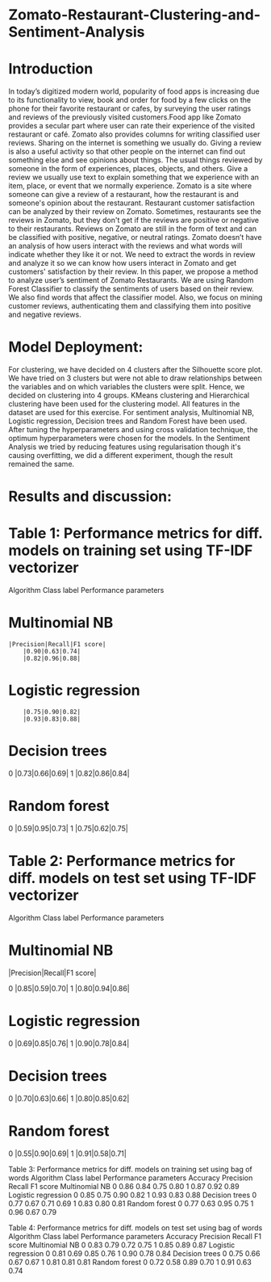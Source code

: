 # Zomato-Restaurant-Clustering-and-Sentiment-Analysis

# Introduction
In today’s digitized modern world, popularity of food apps is increasing due to its functionality to view, book and order for food by a few clicks on the phone for their favorite restaurant or cafes, by surveying the user ratings and reviews of the previously visited customers.Food app like Zomato provides a secular part where user can rate their experience of the visited restaurant or café. Zomato also provides columns for writing classified user reviews. Sharing on the internet is something we usually do. Giving a review is also a useful activity so that other people on the internet can find out something else and see opinions about things. The usual things reviewed by someone in the form of experiences, places, objects, and others. Give a review we usually use text to explain something that we experience with an item, place, or event that we normally experience. Zomato is a site where someone can give a review of a restaurant, how the restaurant is and someone's opinion about the restaurant. Restaurant customer satisfaction can be analyzed by their review on Zomato. Sometimes, restaurants see the reviews in Zomato, but they don't get if the reviews are positive or negative to their restaurants. Reviews on Zomato are still in the form of text and can be classified with positive, negative, or neutral ratings. Zomato doesn’t have an analysis of how users interact with the reviews and what words will indicate whether they like it or not. We need to extract the words in review and analyze it so we can know how users interact in Zomato and get customers' satisfaction by their review. In this paper, we propose a method to analyze user’s sentiment of Zomato Restaurants. We are using Random Forest Classifier to classify the sentiments of users based on their review. We also find words that affect the classifier model. Also, we focus on mining customer reviews, authenticating them and classifying them into positive and negative reviews.
# Model Deployment: 
For clustering, we have decided on 4 clusters after the Silhouette score plot. We have tried on 3 clusters but were not able to draw relationships between the variables and on which variables the clusters were split. Hence, we decided on clustering into 4 groups.
KMeans clustering and Hierarchical clustering have been used for the clustering model. All features in the dataset are used for this exercise.
For sentiment analysis, Multinomial NB, Logistic regression, Decision trees and Random Forest have been used. After tuning the hyperparameters and using cross validation technique, the optimum hyperparameters were chosen for the models. In the Sentiment Analysis we tried by reducing features using regularisation though it's causing overfitting, we did a different experiment, though the result remained the same.

# Results and discussion:
# Table 1:  Performance metrics for diff. models on training set using TF-IDF vectorizer
Algorithm   Class label Performance parameters
# Multinomial NB
    
    |Precision|Recall|F1 score|
        |0.90|0.63|0.74|
        |0.82|0.96|0.88|

# Logistic regression

        |0.75|0.90|0.82|
        |0.93|0.83|0.88|

# Decision trees

0   |0.73|0.66|0.69|
1   |0.82|0.86|0.84|

# Random forest

0   |0.59|0.95|0.73|
1   |0.75|0.62|0.75|


# Table 2: Performance metrics for diff. models on test set using TF-IDF vectorizer
Algorithm   Class label Performance parameters
# Multinomial NB
|Precision|Recall|F1 score|

0  |0.85|0.59|0.70|
1  |0.80|0.94|0.86|

# Logistic regression

0   |0.69|0.85|0.76|
1   |0.90|0.78|0.84|

# Decision trees
0   |0.70|0.63|0.66|
1   |0.80|0.85|0.62|

# Random forest
0   |0.55|0.90|0.69|
1   |0.91|0.58|0.71|






Table 3: Performance metrics for diff. models on training set using bag of words
Algorithm
Class label
Performance parameters
Accuracy
Precision
Recall
F1 score
Multinomial NB
0
0.86
0.84
0.75
0.80
1
0.87
0.92
0.89
Logistic regression
0
0.85
0.75
0.90
0.82
1
0.93
0.83
0.88
Decision trees
0
0.77
0.67
0.71
0.69
1
0.83
0.80
0.81
Random forest
0
0.77
0.63
0.95
0.75
1
0.96
0.67
0.79


Table 4: Performance metrics for diff. models on test set using bag of words
Algorithm
Class label
Performance parameters
Accuracy
Precision
Recall
F1 score
Multinomial NB
0
0.83
0.79
0.72
0.75
1
0.85
0.89
0.87
Logistic regression
0
0.81
0.69
0.85
0.76
1
0.90
0.78
0.84
Decision trees
0
0.75
0.66
0.67
0.67
1
0.81
0.81
0.81
Random forest
0
0.72
0.58
0.89
0.70
1
0.91
0.63
0.74



